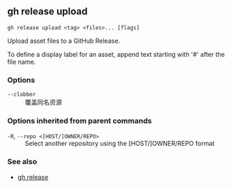 

## gh release upload

```
gh release upload <tag> <files>... [flags]
```

Upload asset files to a GitHub Release.

To define a display label for an asset, append text starting with '#' after the
file name.


### Options


<dl class="flags">
	<dt><code>--clobber</code></dt>
	<dd>覆盖同名资源</dd>
</dl>


### Options inherited from parent commands


<dl class="flags">
	<dt><code>-R</code>, <code>--repo &lt;[HOST/]OWNER/REPO&gt;</code></dt>
	<dd>Select another repository using the [HOST/]OWNER/REPO format</dd>
</dl>


### See also

* [gh release](./gh_release)

